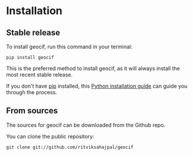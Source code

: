 # Installation

## Stable release

To install geocif, run this command in your terminal:

```
pip install geocif
```

This is the preferred method to install geocif, as it will always install the most recent stable release.

If you don't have [pip](https://pip.pypa.io) installed, this [Python installation guide](http://docs.python-guide.org/en/latest/starting/installation/) can guide you through the process.

## From sources

The sources for geocif can be downloaded from the Github repo.

You can clone the public repository:

```
git clone git://github.com/ritviksahajpal/geocif
```

